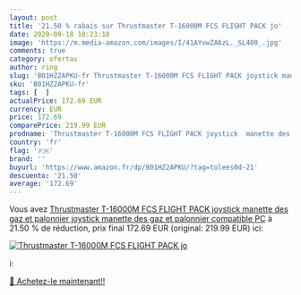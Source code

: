 ```yaml
---
layout: post
title: '21.50 % rabais sur Thrustmaster T-16000M FCS FLIGHT PACK jo'
date: 2020-09-18 10:23:18
image: 'https://m.media-amazon.com/images/I/41AYvwZA6zL._SL400_.jpg'
comments: true
category: ofertas
author: ring
slug: 'B01HZ2APKU-fr Thrustmaster T-16000M FCS FLIGHT PACK joystick manette des...'
sku: 'B01HZ2APKU-fr'
tags: [  ]
actualPrice: 172.69 EUR
currency: EUR
price: 172.69
comparePrice: 219.99 EUR
prodname: 'Thrustmaster T-16000M FCS FLIGHT PACK joystick  manette des gaz et palonnier joystick  manette des gaz et palonnier compatible PC'
country: 'fr'
flag: '🇫🇷'
brand: ''
buyurl: 'https://www.amazon.fr/dp/B01HZ2APKU/?tag=tolees0d-21'
descuento: '21.50'
average: '172.69'
---
```


Vous avez [Thrustmaster T-16000M FCS FLIGHT PACK joystick  manette des gaz et palonnier joystick  manette des gaz et palonnier compatible PC](https://www.amazon.fr/dp/B01HZ2APKU/?tag=tolees0d-21)  à  21.50 % de réduction, prix final  172.69 EUR (original: 219.99 EUR) ici:

[![Thrustmaster T-16000M FCS FLIGHT PACK jo](https://m.media-amazon.com/images/I/41AYvwZA6zL._SL400_.jpg)](https://www.amazon.fr/dp/B01HZ2APKU/?tag=tolees0d-21)

ℹ️:


[🛒 Achetez-le maintenant!!](https://www.amazon.fr/dp/B01HZ2APKU/?tag=tolees0d-21)
